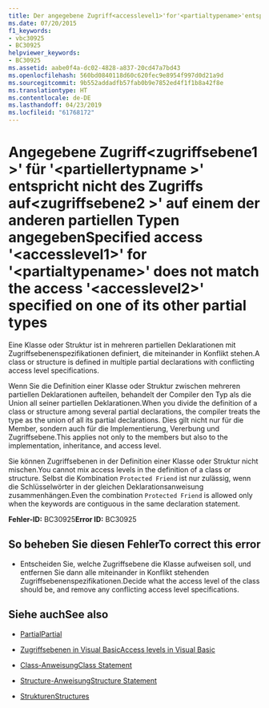 ```yaml
---
title: Der angegebene Zugriff<accesslevel1>'for'<partialtypename>'entspricht nicht den Zugriff'<accesslevel2>'auf einem der anderen partiellen Typen angegeben
ms.date: 07/20/2015
f1_keywords:
- vbc30925
- BC30925
helpviewer_keywords:
- BC30925
ms.assetid: aabe0f4a-dc02-4828-a837-20cd47a7bd43
ms.openlocfilehash: 560bd0840118d60c620fec9e8954f997d0d21a9d
ms.sourcegitcommit: 9b552addadfb57fab0b9e7852ed4f1f1b8a42f8e
ms.translationtype: HT
ms.contentlocale: de-DE
ms.lasthandoff: 04/23/2019
ms.locfileid: "61768172"
---
```

# <a name="specified-access-accesslevel1-for-partialtypename-does-not-match-the-access-accesslevel2-specified-on-one-of-its-other-partial-types"></a><span data-ttu-id="d1bdf-102">Angegebene Zugriff\<zugriffsebene1 >' für '\<partiellertypname >' entspricht nicht des Zugriffs auf\<zugriffsebene2 >' auf einem der anderen partiellen Typen angegeben</span><span class="sxs-lookup"><span data-stu-id="d1bdf-102">Specified access '\<accesslevel1>' for '\<partialtypename>' does not match the access '\<accesslevel2>' specified on one of its other partial types</span></span>
<span data-ttu-id="d1bdf-103">Eine Klasse oder Struktur ist in mehreren partiellen Deklarationen mit Zugriffsebenenspezifikationen definiert, die miteinander in Konflikt stehen.</span><span class="sxs-lookup"><span data-stu-id="d1bdf-103">A class or structure is defined in multiple partial declarations with conflicting access level specifications.</span></span>  
  
 <span data-ttu-id="d1bdf-104">Wenn Sie die Definition einer Klasse oder Struktur zwischen mehreren partiellen Deklarationen aufteilen, behandelt der Compiler den Typ als die Union all seiner partiellen Deklarationen.</span><span class="sxs-lookup"><span data-stu-id="d1bdf-104">When you divide the definition of a class or structure among several partial declarations, the compiler treats the type as the union of all its partial declarations.</span></span> <span data-ttu-id="d1bdf-105">Dies gilt nicht nur für die Member, sondern auch für die Implementierung, Vererbung und Zugriffsebene.</span><span class="sxs-lookup"><span data-stu-id="d1bdf-105">This applies not only to the members but also to the implementation, inheritance, and access level.</span></span>  
  
 <span data-ttu-id="d1bdf-106">Sie können Zugriffsebenen in der Definition einer Klasse oder Struktur nicht mischen.</span><span class="sxs-lookup"><span data-stu-id="d1bdf-106">You cannot mix access levels in the definition of a class or structure.</span></span> <span data-ttu-id="d1bdf-107">Selbst die Kombination `Protected Friend` ist nur zulässig, wenn die Schlüsselwörter in der gleichen Deklarationsanweisung zusammenhängen.</span><span class="sxs-lookup"><span data-stu-id="d1bdf-107">Even the combination `Protected Friend` is allowed only when the keywords are contiguous in the same declaration statement.</span></span>  
  
 <span data-ttu-id="d1bdf-108">**Fehler-ID:** BC30925</span><span class="sxs-lookup"><span data-stu-id="d1bdf-108">**Error ID:** BC30925</span></span>  
  
## <a name="to-correct-this-error"></a><span data-ttu-id="d1bdf-109">So beheben Sie diesen Fehler</span><span class="sxs-lookup"><span data-stu-id="d1bdf-109">To correct this error</span></span>  
  
- <span data-ttu-id="d1bdf-110">Entscheiden Sie, welche Zugriffsebene die Klasse aufweisen soll, und entfernen Sie dann alle miteinander in Konflikt stehenden Zugriffsebenenspezifikationen.</span><span class="sxs-lookup"><span data-stu-id="d1bdf-110">Decide what the access level of the class should be, and remove any conflicting access level specifications.</span></span>  
  
## <a name="see-also"></a><span data-ttu-id="d1bdf-111">Siehe auch</span><span class="sxs-lookup"><span data-stu-id="d1bdf-111">See also</span></span>

- [<span data-ttu-id="d1bdf-112">Partial</span><span class="sxs-lookup"><span data-stu-id="d1bdf-112">Partial</span></span>](../../visual-basic/language-reference/modifiers/partial.md)
- [<span data-ttu-id="d1bdf-113">Zugriffsebenen in Visual Basic</span><span class="sxs-lookup"><span data-stu-id="d1bdf-113">Access levels in Visual Basic</span></span>](../../visual-basic/programming-guide/language-features/declared-elements/access-levels.md)
- [<span data-ttu-id="d1bdf-114">Class-Anweisung</span><span class="sxs-lookup"><span data-stu-id="d1bdf-114">Class Statement</span></span>](../../visual-basic/language-reference/statements/class-statement.md)
- [<span data-ttu-id="d1bdf-115">Structure-Anweisung</span><span class="sxs-lookup"><span data-stu-id="d1bdf-115">Structure Statement</span></span>](../../visual-basic/language-reference/statements/structure-statement.md)

- [<span data-ttu-id="d1bdf-116">Strukturen</span><span class="sxs-lookup"><span data-stu-id="d1bdf-116">Structures</span></span>](../../visual-basic/programming-guide/language-features/data-types/structures.md)
